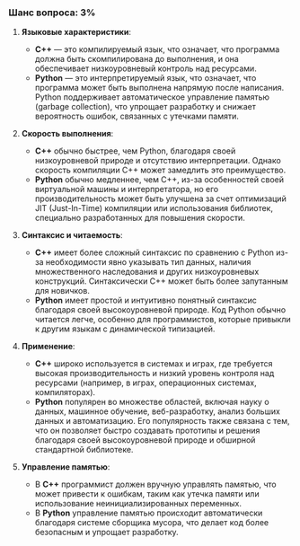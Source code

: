 ### Шанс вопроса: 3%

1. **Языковые характеристики**:
   - **C++** — это компилируемый язык, что означает, что программа должна быть скомпилирована до выполнения, и она обеспечивает низкоуровневый контроль над ресурсами.
   - **Python** — это интерпретируемый язык, что означает, что программа может быть выполнена напрямую после написания. Python поддерживает автоматическое управление памятью (garbage collection), что упрощает разработку и снижает вероятность ошибок, связанных с утечками памяти.

2. **Скорость выполнения**:
   - **C++** обычно быстрее, чем Python, благодаря своей низкоуровневой природе и отсутствию интерпретации. Однако скорость компиляции C++ может замедлить это преимущество.
   - **Python** обычно медленнее, чем C++, из-за особенностей своей виртуальной машины и интерпретатора, но его производительность может быть улучшена за счет оптимизаций JIT (Just-In-Time) компиляции или использования библиотек, специально разработанных для повышения скорости.

3. **Синтаксис и читаемость**:
   - **C++** имеет более сложный синтаксис по сравнению с Python из-за необходимости явно указывать тип данных, наличия множественного наследования и других низкоуровневых конструкций. Синтаксически C++ может быть более запутанным для новичков.
   - **Python** имеет простой и интуитивно понятный синтаксис благодаря своей высокоуровневой природе. Код Python обычно читается легче, особенно для программистов, которые привыкли к другим языкам с динамической типизацией.

4. **Применение**:
   - **C++** широко используется в системах и играх, где требуется высокая производительность и низкий уровень контроля над ресурсами (например, в играх, операционных системах, компиляторах).
   - **Python** популярен во множестве областей, включая науку о данных, машинное обучение, веб-разработку, анализ больших данных и автоматизацию. Его популярность также связана с тем, что он позволяет быстро создавать прототипы и решения благодаря своей высокоуровневой природе и обширной стандартной библиотеке.

5. **Управление памятью**:
   - В **C++** программист должен вручную управлять памятью, что может привести к ошибкам, таким как утечка памяти или использование неинициализированных переменных.
   - В **Python** управление памятью происходит автоматически благодаря системе сборщика мусора, что делает код более безопасным и упрощает разработку.